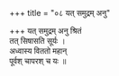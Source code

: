 +++
title = "०८ यत् समुद्रम् अनु"

+++
यत् समुद्रम् अनु श्रितं  
तत् सिषासति सूर्यः ।  
अध्वास्य विततो महान्  
पूर्वश् चापरश् च यः ॥